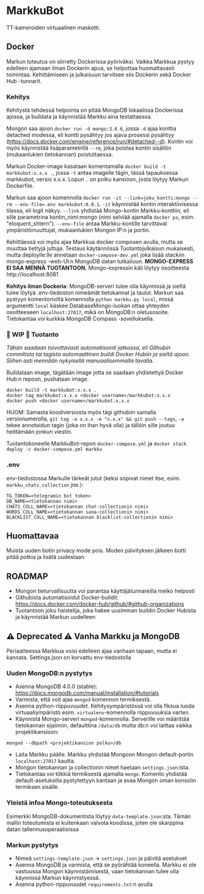 # MarkkuBot

TT-kameroiden virtuaalinen maskotti.

## Docker

Markun toteutus on siirretty Dockerissa pyöriväksi. Vaikka Markkua pystyy edelleen ajamaan ilman Dockerin apua, se helpottaa huomattavasti toimintaa. Kehittämiseen ja julkaisuun tarvitsee siis Dockerin sekä Docker Hub -tunnarit.

### Kehitys

Kehitystä tehdessä helpointa on pitää MongoDB lokaalissa Dockerissa ajossa, ja buildata ja käynnistää Markku aina testattaessa.

Mongon saa ajoon `docker run -d mongo:3.6.6`, jossa `-d` ajaa konttia detached modessa, eli kontti pysähtyy jos ajava prosessi pysähtyy (https://docs.docker.com/engine/reference/run/#detached--d). Kontin voi myös käynnistää lisäparametrillä `--rm`, joka poistaa kontin sisällön (mukaanlukien tietokannan) poistuttaessa.

Markun Docker-image kasataan komentamalla `docker build -t markkubot:x.x.x .`, jossa `-t` antaa imagelle tägin, tässä tapauksessa markkubot, versio x.x.x. Lopun `.` on polku kansioon, josta löytyy Markun Dockerfile.

Markun saa ajoon komennolla `docker run -it --link=joku_kontti:mongo --rm --env-file=.env markkubot:0.0.1`. `-it` käynnistää kontin interaktiivisessa tilassa, eli logit näkyy. `--link` yhdistää Mongo-kontin Markku-konttiin, eli sille parametrina kontin_nimi:mongo (nimi selviää ajamalla `docker ps`, esim. "eloquent_shtern"). `--env-file` antaa Markku-kontille tarvittavat ympäristömuuttujat, mukaanlukien Mongon IP:n ja portin.

Kehittäessä voi myös ajaa Markkua docker composen avulla, mutta se muuttaa tiettyjä juttuja. Testaus käytännössä Tuotantojulkaisun mukaisesti, mutta deploylle:lle annetaan `docker-compose-dev.yml` joka lisää stackiin mongo-express -web-UI:n MongoDB datan tutkailuun. **MONGO-EXPRESS EI SAA MENNÄ TUOTANTOON.** Mongo-expressin käli löytyy osoitteesta http://localhost:8081

**Kehitys ilman Dockeria**: MongoDB-serveri tulee olla käynnissä ja sieltä tulee löytyä .env-tiedoston nimeämät tietokannat ja taulut. Markun saa pystyyn komentoriviltä komennolla `python markku.py local`, missä argumentti `local` käskee DatabaseMongo-luokan ottaa yhteyden osoitteeseen `localhost:27017`, mikä on MongoDB:n oletusosoite. Tietokantaa voi kurkkia MongoDB Compass -sovelluksella. 

### 🚧 WIP 🚧 Tuotanto

*Tähän saadaan toivottavasti automatisointi jatkossa, eli Githubin commitista tai tagista automaattinen buildi Docker Hubiin ja sieltä ajoon. Siihen asti mennään nykyisellä manuaalisemmalla tavalla.*

Buildataan image, tägätään image jotta se saadaan yhdistettyä Docker Hub:n repoon, pushataan image.

```
docker build -t markkubot:x.x.x .
docker tag markkubot:x.x.x <docker username>/markkubot:x.x.x
docker push <docker username>/markkubot:x.x.x
```

HUOM: Samasta koodiversiosta myös tägi githubiin samalla versionumerolla, `git tag -a x.x.x -m "x.x.x" && git push --tags`, `-a` tekee annotoidun tagin (joka on ihan hyvä olla) ja tällöin sille joutuu heittämään jonkun viestin.

Tuotantokoneelle MarkkuBot-repon `docker-compose.yml` ja `docker stack deploy -c docker-compose.yml markku`

### .env

env-tiedostossa Markulle tärkeät jutut (keksi sopivat nimet itse, esim. `markku_chats_collection` jne.):

```
TG_TOKEN=<telegramin bot token>
DB_NAME=<tietokannan nimi>
CHATS_COLL_NAME=<tietokannan chat-collectionin nimi>
WORDS_COLL_NAME=<tietokannan sana-collectionin nimi>
BLACKLIST_COLL_NAME=<tietokannan blacklist-collectionin nimi>
```

## Huomattavaa

Muista uuden botin privacy mode pois. Moden päivityksen jälkeen botti pitää potkia ja lisätä uudestaan

## ROADMAP

* Mongon tieturvallisuutta voi parantaa käyttäjätunnareilla melko helposti
* Githubista automatisoidut Docker-buildit: https://docs.docker.com/docker-hub/github/#github-organizations
* Tuotantoon joku haistelija, joka hakee uusimman buildin Docker Hubista ja käynnistää Markun uudelleen

## ⚠️ Deprecated ⚠️ Vanha Markku ja MongoDB

Periaatteessa Markkua voisi edelleen ajaa vanhaan tapaan, mutta ei kannata. Settings.json on korvattu env-tiedostolla

### Uuden MongoDB:n pystytys

* Asenna MongoDB 4.0.0 (stable): https://docs.mongodb.com/manual/installation/#tutorials
* Varmista, että voit ajaa `mongod` komennon termiksestä.
* Asenna python-riippuvuudet. Kehitysympäristössä voi olla fiksua luoda virtuaaliympäristö esim. `virtualenv`-komennolla riippuvuuksia varten.
* Käynnistä Mongo-serveri `mongod`-komennolla. Serverille voi määrittää tietokannan sijainnin, defaulttina `/data/db` mutta db:n voi laittaa vaikka projektikansioon:
```
mongod --dbpath <projektikansion polku>/db
```
* Laita Markku päälle. Markku yhdistää Mongoon Mongon default-portin `localhost:27017` kautta.
* Mongon tietokannan ja collectionin nimet haetaan `settings.json`:ista.
* Tietokantaa voi tökkiä termiksestä ajamalla `mongo`. Komento yhdistää default-asetuksilla pystytettyyn kantaan ja avaa Mongon oman konsolin termiksen sisälle.

### Yleistä infoa Mongo-toteutuksesta

Esimerkki MongoDB-dokumentista löytyy `data-template.json`:sta. Tämän mallin toteutumista
ei kuitenkaan valvota koodissa, joten ole skarppina datan tallennusoperaatioissa

### Markun pystytys

* Nimeä `settings-template.json` -> `settings.json` ja päivitä asetukset
* Asenna MongoDB ja varmista, että se pyörähtää koneella. Markku ei ole vastuussa Mongon käynnistämisestä, vaan tietokannan tulee olla käynnissä Markun käynnistyessä.
* Asenna python-rippuvuudet `requirements.txt`:n avulla
